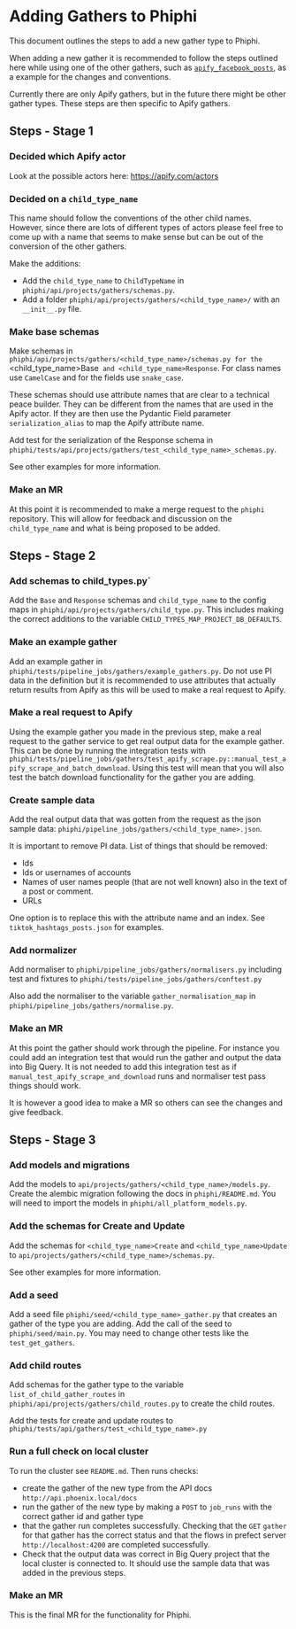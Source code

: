 # Adding Gathers to Phiphi

This document outlines the steps to add a new gather type to Phiphi.

When adding a new gather it is recommended to follow the steps outlined here while using one of the
other gathers, such as
[`apify_facebook_posts`](python/projects/phiphi/phiphi/api/projects/gathers/apify_facebook_posts/),
as a example for the changes and conventions.

Currently there are only Apify gathers, but in the future there might be other gather types. These
steps are then specific to Apify gathers.

## Steps - Stage 1

### Decided which Apify actor

Look at the possible actors here: https://apify.com/actors

### Decided on a `child_type_name`

This name should follow the conventions of the other child names. However, since there are lots of
different types of actors please feel free to come up with a name that seems to make sense but can
be out of the conversion of the other gathers.

Make the additions:
- Add the `child_type_name` to `ChildTypeName` in `phiphi/api/projects/gathers/schemas.py`.
- Add a folder `phiphi/api/projects/gathers/<child_type_name>/` with an `__init__.py` file.

### Make base schemas

Make schemas in `phiphi/api/projects/gathers/<child_type_name>/schemas.py for the
`<child_type_name>Base` and <child_type_name>Response`. For class names use `CamelCase` and
for the fields use `snake_case`.

These schemas should use attribute names that are clear to a technical peace builder. They can be
different from the names that are used in the Apify actor. If they are then use the Pydantic Field
parameter `serialization_alias` to map the Apify attribute name.

Add test for the serialization of the Response schema in
`phiphi/tests/api/projects/gathers/test_<child_type_name>_schemas.py`.

See other examples for more information.

### Make an MR

At this point it is recommended to make a merge request to the `phiphi` repository. This will allow
for feedback and discussion on the `child_type_name` and what is being proposed to be added.

## Steps - Stage 2

### Add schemas to child_types.py`

Add the `Base` and `Response` schemas and `child_type_name` to the config maps in
`phiphi/api/projects/gathers/child_type.py`. This includes making the correct additions to
the variable `CHILD_TYPES_MAP_PROJECT_DB_DEFAULTS`.

### Make an example gather

Add an example gather in `phiphi/tests/pipeline_jobs/gathers/example_gathers.py`. Do not use PI
data in the definition but it is recommended to use attributes that actually return results from
Apify as this will be used to make a real request to Apify.

### Make a real request to Apify

Using the example gather you made in the previous step, make a real request to the gather service to
get real output data for the example gather. This can be done by running the integration tests with
`phiphi/tests/pipeline_jobs/gathers/test_apify_scrape.py::manual_test_apify_scrape_and_batch_download`.
Using this test will mean that you will also test the batch download functionality for the gather
you are adding.

### Create sample data

Add the real output data that was gotten from the request as the json sample data:
`phiphi/pipeline_jobs/gathers/<child_type_name>.json`.

It is important to remove PI data. List of things that should be removed:
- Ids
- Ids or usernames of accounts
- Names of user names people (that are not well known) also in the text of a post or comment.
- URLs

One option is to replace this with the attribute name and an index. See
`tiktok_hashtags_posts.json` for examples.

### Add normalizer

Add normaliser to `phiphi/pipeline_jobs/gathers/normalisers.py` including test and fixtures to
`phiphi/tests/pipeline_jobs/gathers/conftest.py`

Also add the normaliser to the variable `gather_normalisation_map` in
`phiphi/pipeline_jobs/gathers/normalise.py`.

### Make an MR

At this point the gather should work through the pipeline. For instance you could add an
integration test that would run the gather and output the data into Big Query. It is not needed to
add this integration test as if `manual_test_apify_scrape_and_download` runs and normaliser test
pass things should work.

It is however a good idea to make a MR so others can see the changes and give feedback.

## Steps - Stage 3

### Add models and migrations

Add the models to `api/projects/gathers/<child_type_name>/models.py`. Create the alembic migration following the docs in `phiphi/README.md`. You will need to import the models in `phiphi/all_platform_models.py`.

### Add the schemas for Create and Update

Add the schemas for `<child_type_name>Create` and `<child_type_name>Update` to
`api/projects/gathers/<child_type_name>/schemas.py`.

See other examples for more information.

### Add a seed

Add a seed file `phiphi/seed/<child_type_name>_gather.py` that creates an gather of the type you
are adding. Add the call of the seed to
`phiphi/seed/main.py`. You may need to change other tests like the `test_get_gathers`.

### Add child routes

Add schemas for the gather type to the variable `list_of_child_gather_routes` in
`phiphi/api/projects/gathers/child_routes.py` to create the child routes.

Add the tests for create and update routes to `phiphi/tests/api/gathers/test_<child_type_name>.py`

### Run a full check on local cluster

To run the cluster see `README.md`. Then runs checks:
- create the gather of the new type from the API docs `http://api.phoenix.local/docs`
- run the gather of the new type by making a `POST` to `job_runs` with the correct gather id and
  gather type
- that the gather run completes successfully. Checking that the `GET` `gather` for that gather has
  the correct status and that the flows in prefect server `http://localhost:4200` are completed
  successfully.
- Check that the output data was correct in Big Query project that the local cluster is connected
  to. It should use the sample data that was added in the previous steps.

### Make an MR

This is the final MR for the functionality for Phiphi.

